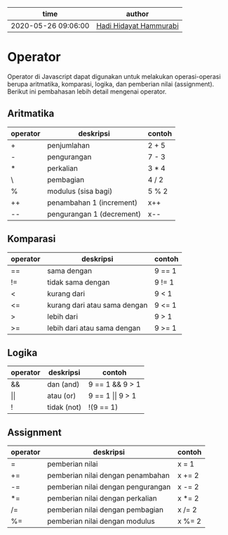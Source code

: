 time | author
-|-
2020-05-26 09:06:00 | [Hadi Hidayat Hammurabi](https://github.com/hadihammurabi)

# Operator
Operator di Javascript dapat digunakan untuk melakukan operasi-operasi berupa aritmatika, komparasi, logika,
dan pemberian nilai (assignment). Berikut ini pembahasan lebih detail mengenai operator.

## Aritmatika
operator | deskripsi | contoh
-|-|-
\+ | penjumlahan | 2 + 5
\- | pengurangan | 7 - 3
\* | perkalian | 3 * 4
\ | pembagian | 4 / 2
% | modulus (sisa bagi) | 5 % 2
++ | penambahan 1 (increment) | x++
-- | pengurangan 1 (decrement) | x--

## Komparasi
operator | deskripsi | contoh
-|-|-
== | sama dengan | 9 == 1
!= | tidak sama dengan | 9 != 1
< | kurang dari | 9 < 1
<= | kurang dari atau sama dengan | 9 <= 1
\> | lebih dari | 9 > 1
\>= | lebih dari atau sama dengan | 9 >= 1

## Logika
operator | deskripsi | contoh
-|-|-
&& | dan (and) | 9 == 1 && 9 > 1
\|\| | atau (or) | 9 == 1 \|\| 9 > 1
! | tidak (not) | !(9 == 1)

## Assignment
operator | deskripsi | contoh
-|-|-
= | pemberian nilai | x = 1
+= | pemberian nilai dengan penambahan | x += 2
-= | pemberian nilai dengan pengurangan | x -= 2
*= | pemberian nilai dengan perkalian | x *= 2
/= | pemberian nilai dengan pembagian | x /= 2
%= | pemberian nilai dengan modulus | x %= 2
